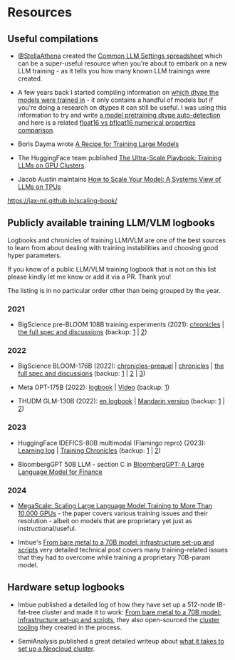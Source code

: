 # Resources

## Useful compilations

- [@StellaAthena](https://github.com/StellaAthena) created the [Common LLM Settings spreadsheet](https://docs.google.com/spreadsheets/d/14vbBbuRMEHoqeuMHkTfw3uiZVmyXNuoSp8s-aHvfvZk/edit#gid=0) which can be a super-useful resource when you're about to embark on a new LLM training - as it tells you how many known LLM trainings were created.

- A few years back I started compiling information on [which dtype the models were trained in](https://discuss.huggingface.co/t/model-pre-training-precision-database-fp16-fp32-bf16/5671) - it only contains a handful of models but if you're doing a research on dtypes it can still be useful. I was using this information to try and write [a model pretraining dtype auto-detection](https://github.com/stas00/ml-ways/blob/master/numbers/detect-model-pretrained-in-bf16-fp16-fp32.ipynb) and here is a related [float16 vs bfloat16 numerical properties comparison](https://github.com/stas00/ml-ways/blob/master/numbers/bfloat16-vs-float16-study.ipynb).

- Boris Dayma wrote [A Recipe for Training Large Models](https://wandb.ai/craiyon/report/reports/Recipe-Training-Large-Models--VmlldzozNjc4MzQz)

- The HuggingFace team published [The Ultra-Scale Playbook: Training LLMs on GPU Clusters](https://huggingface.co/spaces/nanotron/ultrascale-playbook).

- Jacob Austin maintains [How to Scale Your Model: A Systems View of LLMs on TPUs](https://jax-ml.github.io/scaling-book/)

https://jax-ml.github.io/scaling-book/

## Publicly available training LLM/VLM logbooks

Logbooks and chronicles of training LLM/VLM are one of the best sources to learn from about dealing with training instabilities and choosing good hyper parameters.

If you know of a public LLM/VLM training logbook that is not on this list please kindly let me know or add it via a PR. Thank you!

The listing is in no particular order other than being grouped by the year.

### 2021

- BigScience pre-BLOOM 108B training experiments (2021):
[chronicles](https://github.com/bigscience-workshop/bigscience/blob/master/train/tr8-104B-wide/chronicles.md) |
[the full spec and discussions](https://github.com/bigscience-workshop/bigscience/blob/master/train/tr8-104B-wide)
(backup:
[1](https://github.com/stas00/bigscience-backup/blob/master/train/tr8-104B-wide/chronicles.md) |
[2](https://github.com/stas00/bigscience-backup/blob/master/train/tr8-104B-wide))


### 2022

- BigScience BLOOM-176B (2022):
[chronicles-prequel](https://github.com/bigscience-workshop/bigscience/blob/master/train/tr11-176B-ml/chronicles-prequel.md) |
[chronicles](https://github.com/bigscience-workshop/bigscience/blob/master/train/tr11-176B-ml/chronicles.md) |
[the full spec and discussions](https://github.com/bigscience-workshop/bigscience/blob/master/train/tr11-176B-ml/)
(backup:
[1](https://github.com/stas00/bigscience-backup/blob/master/train/tr11-176B-ml/chronicles-prequel.md) |
[2](https://github.com/stas00/bigscience-backup/blob/master/train/tr11-176B-ml/chronicles.md) |
[3](https://github.com/stas00/bigscience-backup/blob/master/train/tr11-176B-ml/))

- Meta OPT-175B (2022):
 [logbook](https://github.com/facebookresearch/metaseq/tree/main/projects/OPT/chronicles) | [Video](https://www.youtube.com/watch?v=p9IxoSkvZ-M) (backup: [1](https://github.com/stas00/metaseq-backup/tree/main/projects/OPT/chronicles))

- THUDM GLM-130B (2022): [en logbook](https://github.com/THUDM/GLM-130B/blob/main/logs/main-log-en.md) | [Mandarin version](https://github.com/THUDM/GLM-130B/blob/main/logs/main-log.md) (backup:  [1](https://github.com/stas00/GLM-130B-backup/blob/main/logs/main-log-en.md) | [2](https://github.com/stas00/GLM-130B-backup/blob/main/logs/main-log.md))


### 2023

- HuggingFace IDEFICS-80B multimodal (Flamingo repro) (2023): [Learning log](https://github.com/huggingface/m4-logs/blob/master/memos/README.md) | [Training Chronicles](https://github.com/huggingface/m4-logs/blob/master/tr-190-80b/chronicles.md) (backup: [1](https://github.com/stas00/m4-logs-backup/blob/master/memos/README.md) | [2](https://github.com/stas00/m4-logs-backup/blob/master/tr-190-80b/chronicles.md))

- BloombergGPT 50B LLM - section C in [BloombergGPT: A Large Language Model for Finance](https://arxiv.org/abs/2303.17564)


### 2024

- [MegaScale: Scaling Large Language Model Training to More Than 10,000 GPUs](https://arxiv.org/abs/2402.15627) - the paper covers various training issues and their resolution - albeit on models that are proprietary yet just as instructional/useful.

- Imbue's [From bare metal to a 70B model: infrastructure set-up and scripts](https://imbue.com/research/70b-infrastructure/) very detailed technical post covers many training-related issues that they had to overcome while training a proprietary 70B-param model.




## Hardware setup logbooks

- Imbue published a detailed log of how they have set up a 512-node IB-fat-tree cluster and made it to work: [From bare metal to a 70B model: infrastructure set-up and scripts](https://imbue.com/research/70b-infrastructure/), they also open-sourced the [cluster tooling](https://github.com/imbue-ai/cluster-health) they created in the process.

- SemiAnalysis published a great detailed writeup about [what it takes to set up a Neocloud cluster](https://semianalysis.com/2024/10/03/ai-neocloud-playbook-and-anatomy/).
